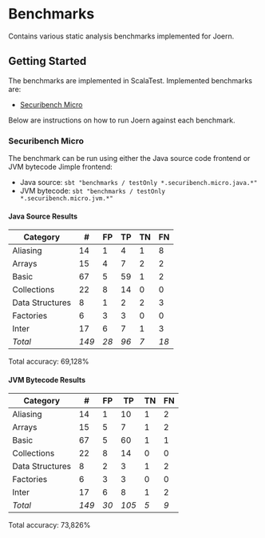 # Benchmarks

Contains various static analysis benchmarks implemented for Joern.

## Getting Started

The benchmarks are implemented in ScalaTest. Implemented benchmarks are:

* [Securibench Micro](http://too4words.github.io/securibench-micro/)

Below are instructions on how to run Joern against each benchmark.

### Securibench Micro

The benchmark can be run using either the Java source code frontend 
or JVM bytecode Jimple frontend:

* Java source: `sbt "benchmarks / testOnly *.securibench.micro.java.*"`
* JVM bytecode: `sbt "benchmarks / testOnly *.securibench.micro.jvm.*"`

#### Java Source Results

| Category           | #    | FP   | TP   | TN   | FN   |
| ------------------ | ---- | ---- | ---- | ---- | ---- |
| Aliasing           | 14 | 1 | 4 | 1 | 8 |
| Arrays             | 15 | 4 | 7 | 2 | 2 |
| Basic              | 67 | 5 | 59 | 1 | 2 |
| Collections        | 22 | 8 | 14 | 0 | 0 |
| Data Structures    | 8 | 1 | 2 | 2 | 3 |
| Factories          | 6 | 3 | 3 | 0 | 0 |
| Inter              | 17 | 6 | 7 | 1 | 3 |
| *Total*            | *149* | *28* | *96* | *7* | *18* |
Total accuracy: 69,128%

#### JVM Bytecode Results

| Category           | #    | FP   | TP   | TN   | FN   |
| ------------------ | ---- | ---- | ---- | ---- | ---- |
| Aliasing           | 14 | 1 | 10 | 1 | 2 |
| Arrays             | 15 | 5 | 7 | 1 | 2 |
| Basic              | 67 | 5 | 60 | 1 | 1 |
| Collections        | 22 | 8 | 14 | 0 | 0 |
| Data Structures    | 8 | 2 | 3 | 1 | 2 |
| Factories          | 6 | 3 | 3 | 0 | 0 |
| Inter              | 17 | 6 | 8 | 1 | 2 |
| *Total*            | *149* | *30* | *105* | *5* | *9* |
Total accuracy: 73,826%
